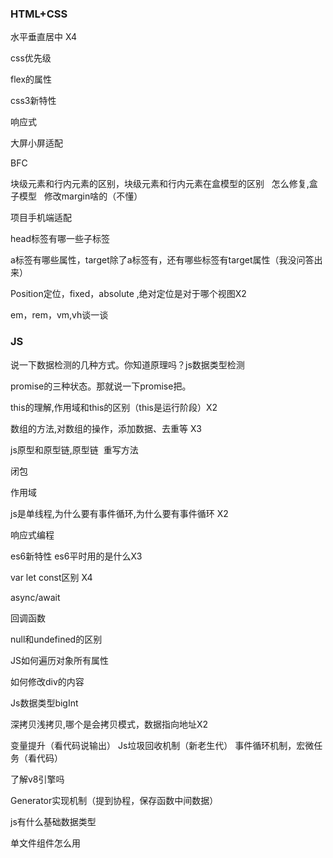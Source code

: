 ### HTML+CSS

水平垂直居中 X4

css优先级

flex的属性

css3新特性

响应式

大屏小屏适配

BFC

块级元素和行内元素的区别，块级元素和行内元素在盒模型的区别   怎么修复,盒子模型   修改margin啥的（不懂）

项目手机端适配

head标签有哪一些子标签

a标签有哪些属性，target除了a标签有，还有哪些标签有target属性（我没问答出来）

Position定位，fixed，absolute ,绝对定位是对于哪个视图X2

em，rem，vm,vh谈一谈

### JS

说一下数据检测的几种方式。你知道原理吗？js数据类型检测

promise的三种状态。那就说一下promise把。

this的理解,作用域和this的区别（this是运行阶段）X2

数组的方法,对数组的操作，添加数据、去重等 X3

js原型和原型链,原型链  重写方法

闭包

作用域

js是单线程,为什么要有事件循环,为什么要有事件循环 X2

响应式编程

es6新特性 es6平时用的是什么X3

var let const区别 X4

async/await

回调函数

null和undefined的区别

JS如何遍历对象所有属性

如何修改div的内容

Js数据类型bigInt

深拷贝浅拷贝,哪个是会拷贝模式，数据指向地址X2

变量提升（看代码说输出） 
Js垃圾回收机制（新老生代） 
事件循环机制，宏微任务（看代码）

了解v8引擎吗

Generator实现机制（提到协程，保存函数中间数据）

js有什么基础数据类型

单文件组件怎么用
